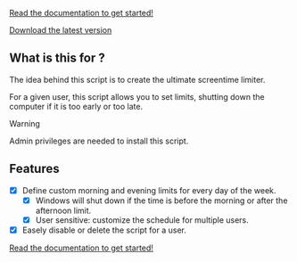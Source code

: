 [Read the documentation to get started!](https://flaghunter01.github.io/poweroff-scheduler/index.html)

[Download the latest version](https://github.com/FlagHunter01/poweroff-scheduler/releases)

## What is this for ? 

The idea behind this script is to create the ultimate screentime limiter. 

For a given user, this script allows you to set limits, shutting down the computer if it is too early or too late. 

> [!WARNING]
> Admin privileges are needed to install this script.

## Features

- [x] Define custom morning and evening limits for every day of the week.
    - [x] Windows will shut down if the time is before the morning or after the afternoon limit. 
    - [x] User sensitive: customize the schedule for multiple users.
- [x] Easely disable or delete the script for a user.

[Read the documentation to get started!](https://flaghunter01.github.io/poweroff-scheduler/index.html)
